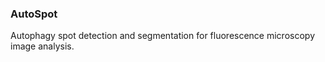 ### AutoSpot

Autophagy spot detection and segmentation for fluorescence microscopy image analysis.

